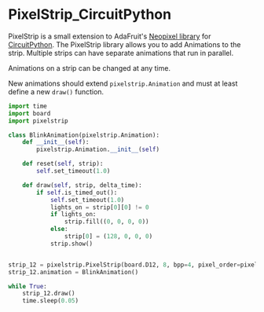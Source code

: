 # PixelStrip_CircuitPython

PixelStrip is a small extension to AdaFruit's [Neopixel library](https://github.com/adafruit/Adafruit_CircuitPython_NeoPixel) for [CircuitPython](https://learn.adafruit.com/welcome-to-circuitpython).  The PixelStrip library allows you to add Animations to the strip.  Multiple strips can have separate animations that run in parallel.

Animations on a strip can be changed at any time.

New animations should extend `pixelstrip.Animation` and must at least define a new `draw()` function.

```python
import time
import board
import pixelstrip

class BlinkAnimation(pixelstrip.Animation):
    def __init__(self):
        pixelstrip.Animation.__init__(self)

    def reset(self, strip):
        self.set_timeout(1.0)

    def draw(self, strip, delta_time):
        if self.is_timed_out():
            self.set_timeout(1.0)
            lights_on = strip[0][0] != 0
            if lights_on:
                strip.fill((0, 0, 0, 0))
            else:
                strip[0] = (128, 0, 0, 0)
            strip.show()


strip_12 = pixelstrip.PixelStrip(board.D12, 8, bpp=4, pixel_order=pixelstrip.RGBW)
strip_12.animation = BlinkAnimation()

while True:
    strip_12.draw()
    time.sleep(0.05)
```

